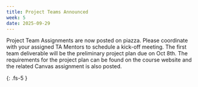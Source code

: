 ```yaml
---
title: Project Teams Announced 
week: 5
date: 2025-09-29
---
```

Project Team Assignments are now posted on piazza. Please coordinate with your assigned TA Mentors to schedule a kick-off meeting. The first team deliverable will be the preliminary project plan due on Oct 8th. The requirements for the project plan can be found on the course website and the related Canvas assignment is also posted. 

{: .fs-5 }

